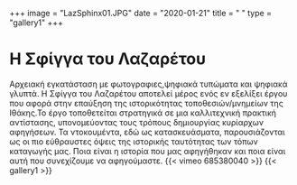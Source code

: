 +++
image = "LazSphinx01.JPG"
date = "2020-01-21"
title = " "
type = "gallery1"
+++

# Η Σφίγγα του Λαζαρέτου
Αρχειακή εγκατάσταση με φωτογραφιες,ψηφιακά τυπώματα και ψηφιακά γλυπτά. Η Σφίγγα του Λαζαρέτου αποτελεί μέρος ενός εν εξελίξει έργου που αφορά στην επαύξηση της ιστορικότητας τοποθεσιών/μνημείων της Ιθάκης.Το έργο τοποθετείται στρατηγικά σε μια καλλιτεχνική πρακτική αντίστασης, υπονομεύοντας τους τρόπους δημιουργίας κυρίαρχων αφηγήσεων. Τα ντοκουμέντα, εδώ ως κατασκευάσματα, παρουσιάζονται ως οι πιο εύθραυστες όψεις της ιστορικής ταυτότητας των τόπων καταγωγής μας. Ποια είναι
η ιστορία που μας αφηγήθηκαν και ποια είναι αυτή που συνεχίζουμε να αφηγούμαστε.
{{< vimeo 685380040 >}}
{{< gallery1 >}}   






<!-- The [Grand Canyon](https://en.wikipedia.org/w/index.php?title=Grand_Canyon&oldid=952699432)  -->

